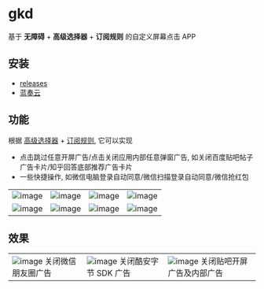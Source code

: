 # gkd

基于 **无障碍** + **高级选择器** + **订阅规则** 的自定义屏幕点击 APP

## 安装

- [releases](https://github.com/gkd-kit/gkd/releases)
- [蓝奏云](https://lisonge.lanzouy.com/ifQgP179ag6f)

## 功能

根据 [高级选择器](https://github.com/gkd-kit/selector) + [订阅规则](https://github.com/gkd-kit/subscription),
它可以实现

- 点击跳过任意开屏广告/点击关闭应用内部任意弹窗广告, 如关闭百度贴吧帖子广告卡片/知乎回答底部推荐广告卡片
- 一些快捷操作, 如微信电脑登录自动同意/微信扫描登录自动同意/微信抢红包

|                                                                                               |                                                                                               |                                                                                               |                                                                                               |
| --------------------------------------------------------------------------------------------- | --------------------------------------------------------------------------------------------- | --------------------------------------------------------------------------------------------- | --------------------------------------------------------------------------------------------- |
| ![image](https://github.com/gkd-kit/gkd/assets/38517192/ad1d9ec6-2694-4072-b56b-f031baaad89e) | ![image](https://github.com/gkd-kit/gkd/assets/38517192/cbc5815a-f07a-4aa7-8805-d0d17e6b5818) | ![image](https://github.com/gkd-kit/gkd/assets/38517192/cacd9bbf-5bc4-4345-84d8-97731c911cbd) | ![image](https://github.com/gkd-kit/gkd/assets/38517192/1b598dcb-1ad9-4ae5-9a6a-3a1b11492bfa) |
| ![image](https://github.com/gkd-kit/gkd/assets/38517192/8fa19f46-6757-4025-83f7-9eaee6ead52a) | ![image](https://github.com/gkd-kit/gkd/assets/38517192/ba30ef9a-83ae-4be2-8802-e150aacaf140) | ![image](https://github.com/gkd-kit/gkd/assets/38517192/e324eba1-af45-490b-bffe-d42585e11d17) | ![image](https://github.com/gkd-kit/gkd/assets/38517192/ca3323c2-436d-4571-bc5d-e72e5b7fcf6f) |

## 效果

|                                                                                                                  |                                                                                                                     |                                                                                                            |
| ---------------------------------------------------------------------------------------------------------------- | ------------------------------------------------------------------------------------------------------------------- | ---------------------------------------------------------------------------------------------------------- |
| ![image](https://github.com/gkd-kit/gkd/assets/38517192/ec0e9465-13d2-422b-97e2-644357ea564b) 关闭微信朋友圈广告 | ![image](https://github.com/gkd-kit/gkd/assets/38517192/cd4554f3-dd9f-431b-8e6d-6cfe7ac430ec) 关闭酷安字节 SDK 广告 | ![image](https://github.com/gkd-kit/gkd/assets/38517192/576a7a6d-5196-4184-8b24-980434dfb15a) 关闭贴吧开屏广告及内部广告 |
